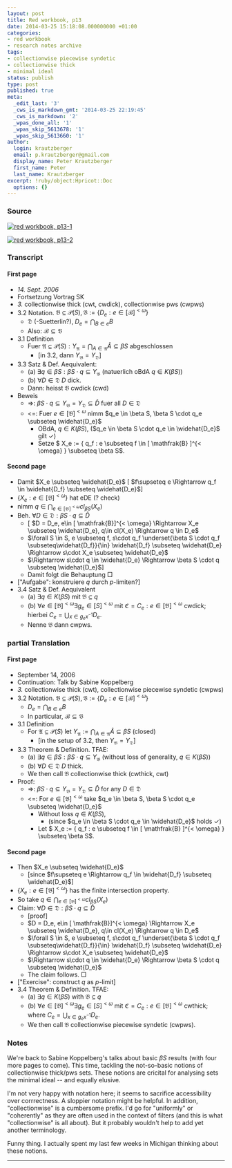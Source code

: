```yaml
---
layout: post
title: Red workbook, p13
date: 2014-03-25 15:18:08.000000000 +01:00
categories:
- red workbook
- research notes archive
tags:
- collectionwise piecewise syndetic
- collectionwise thick
- minimal ideal
status: publish
type: post
published: true
meta:
  _edit_last: '3'
  _cws_is_markdown_gmt: '2014-03-25 22:19:45'
  _cws_is_markdown: '2'
  _wpas_done_all: '1'
  _wpas_skip_5613678: '1'
  _wpas_skip_5613660: '1'
author:
  login: krautzberger
  email: p.krautzberger@gmail.com
  display_name: Peter Krautzberger
  first_name: Peter
  last_name: Krautzberger
excerpt: !ruby/object:Hpricot::Doc
  options: {}
---
```


### Source

[![red workbook, p13-1](assets/2014-03-25-10.27.34_cropped-744x1024.jpg)](http://boolesrings.org/krautzberger/files/2014/03/2014-03-25-10.27.34_cropped.jpg)

[![red workbook, p13-2](assets/2014-03-25-10.27.14_cropped-757x1024.jpg)](http://boolesrings.org/krautzberger/files/2014/03/2014-03-25-10.27.14_cropped.jpg)

### Transcript

#### First page

*   _14\. Sept. 2006_
*   Fortsetzung Vortrag SK
*   _3._ collectionwise thick (cwt, cwdick), collectionwise pws (cwpws)
*   3.2 Notation. $\mathfrak{B} \subseteq \mathcal{P}(S), \mathfrak{V} := \{ D_e : e \in [\mathcal{B}]^{<\omega} \}$
    *   $\mathfrak{D}$ (-Suetterlin?), $D_e = \bigcap_{B\in e} B$
    *   Also: $\mathcal{B} \subseteq \mathfrak{V}$
*   3.1 Definition
    *   Fuer $\mathfrak{A} \subseteq \mathcal{P}(S): Y_{\mathfrak{A}} = \bigcap_{A\in\mathfrak{A}} \widehat{A} \subseteq \beta S$ abgeschlossen
        *   [in 3.2, dann $Y_\mathfrak{B} = Y_\mathfrak{D}$]
*   3.3 Satz & Def. Aequivalent:
    *   (a) $\exists q \in \beta S: \beta S \cdot q \subseteq Y_\mathfrak{B}$ (natuerlich oBdA $q\in K(\beta S)$)
    *   (b) $\forall D \in \mathfrak{D}$ $D$ dick.
    *   Dann: heisst $\mathfrak{B}$ cwdick (cwd)
*   Beweis
    *   =>: $\beta S \cdot q \subseteq Y_{\mathfrak{B}} = Y_\mathfrak{D} \subseteq \widehat{D}$ fuer all $D\in \mathfrak{D}$
    *   <=: Fuer $e\in [\mathfrak{B}]^{<\omega}$ nimm $q_e \in \beta S, \beta S \cdot q_e \subseteq \widehat{D_e}$
        *   OBdA, $q\in K(\beta S)$, ($q_e \in \beta S \cdot q_e \in \widehat{D_e}$ gilt ✓)
        *   Setze $ X_e := \{ q_f : e \subseteq f \in [ \mathfrak{B} ]^{< \omega} \} \subseteq \beta S$.

#### Second page

*   Damit $X_e \subseteq \widehat{D_e}$ [ $f\supseteq e \Rightarrow q_f \in \widehat{D_f} \subseteq \widehat{D_e}$]
*   $\{ X_e : e \in [\mathfrak{B}]^{< \omega} \}$ hat eDE (? check)
*   nimm $q\in \bigcap_{e \in [ \mathfrak{B} ]^{<\omega}} cl_{\beta S}(X_e)$
*   Beh. $\forall D \in \mathfrak{D}: \beta S \cdot q \subseteq \widehat{D}$
    *   [ $D = D_e, e\in [ \mathfrak{B}]^{< \omega} \Rightarrow X_e \subseteq \widehat{D_e}, q\in cl(X_e) \Rightarrow q \in D_e$
    *   $\forall S \in S, e \subseteq f, s\cdot q_f \underset{\beta S \cdot q_f \subseteq\widehat{D_f}}{\in} \widehat{D_f} \subseteq \widehat{D_e} \Rightarrow s\cdot X_e \subseteq \widehat{D_e}$
    *   $\Rightarrow s\cdot q \in \widehat{D_e} \Rightarrow \beta S \cdot q \subseteq \widehat{D_e}$]
    *   Damit folgt die Behauptung □
*   ["Aufgabe": konstruiere $q$ durch $p$-limiten?]
*   3.4 Satz & Def. Aequivalent
    *   (a) $\exists q\in K(\beta S)$ mit $\mathfrak{B} \subseteq q$
    *   (b) $\forall e \in [\mathfrak{B} ]^{<\omega} \exists g_e \in [S]^{< \omega}$ mit $\mathfrak{C} = { C_e: e \in [\mathfrak{B}]^{<\omega} }$ cwdick; hierbei $C_e = \bigcup_{x \in g_e x^{-1}} D_e$.
    *   Nenne $\mathfrak{B}$ dann cwpws.

### partial Translation

#### First page

*   September 14, 2006
*   Continuation: Talk by Sabine Koppelberg
*   _3._ collectionwise thick (cwt), collectionwise piecewise syndetic (cwpws)
*   3.2 Notation. $\mathfrak{B} \subseteq \mathcal{P}(S), \mathfrak{V} := \{ D_e : e \in [\mathcal{B}]^{<\omega} \}$
    *   $D_e = \bigcap_{B\in e} B$
    *   In particular, $\mathcal{B} \subseteq \mathfrak{V}$
*   3.1 Definition
    *   For $\mathfrak{A} \subseteq \mathcal{P}(S)$ let $Y_{\mathfrak{A}} := \bigcap_{A\in\mathfrak{A}} \widehat{A} \subseteq \beta S$ (closed)
        *   [in the setup of 3.2, then $Y_\mathfrak{B} = Y_\mathfrak{D}$]
*   3.3 Theorem & Definition. TFAE:
    *   (a) $\exists q \in \beta S: \beta S \cdot q \subseteq Y_\mathfrak{B}$ (without loss of generality, $q\in K(\beta S)$)
    *   (b) $\forall D \in \mathfrak{D}$ $D$ thick.
    *   We then call $\mathfrak{B}$ collectionwise thick (cwthick, cwt)
*   Proof:
    *   =>: $\beta S \cdot q \subseteq Y_{\mathfrak{B}} = Y_\mathfrak{D} \subseteq \widehat{D}$ for any $D\in \mathfrak{D}$
    *   <=: For $e\in [\mathfrak{B}]^{<\omega}$ take $q_e \in \beta S, \beta S \cdot q_e \subseteq \widehat{D_e}$
        *   Without loss $q\in K(\beta S)$,
            *   (since $q_e \in \beta S \cdot q_e \in \widehat{D_e}$ holds ✓)
        *   Let $ X_e := \{ q_f : e \subseteq f \in [ \mathfrak{B} ]^{< \omega} \} \subseteq \beta S$.

#### Second page

*   Then $X_e \subseteq \widehat{D_e}$
    *   [since $f\supseteq e \Rightarrow q_f \in \widehat{D_f} \subseteq \widehat{D_e}$]
*   $\{ X_e : e \in [\mathfrak{B}]^{< \omega} \}$ has the finite intersection property.
*   So take $q\in \bigcap_{e \in [ \mathfrak{B} ]^{<\omega}} cl_{\beta S}(X_e)$
*   Claim: $\forall D \in \mathfrak{D}: \beta S \cdot q \subseteq \widehat{D}$
    *   [proof]
    *   $D = D_e, e\in [ \mathfrak{B}]^{< \omega} \Rightarrow X_e \subseteq \widehat{D_e}, q\in cl(X_e) \Rightarrow q \in D_e$
    *   $\forall S \in S, e \subseteq f, s\cdot q_f \underset{\beta S \cdot q_f \subseteq\widehat{D_f}}{\in} \widehat{D_f} \subseteq \widehat{D_e} \Rightarrow s\cdot X_e \subseteq \widehat{D_e}$
    *   $\Rightarrow s\cdot q \in \widehat{D_e} \Rightarrow \beta S \cdot q \subseteq \widehat{D_e}$
    *   The claim follows. □
*   ["Exercise": construct $q$ as $p$-limit]
*   3.4 Theorem & Definition. TFAE:
    *   (a) $\exists q\in K(\beta S)$ with $\mathfrak{B} \subseteq q$
    *   (b) $\forall e \in [\mathfrak{B} ]^{<\omega} \exists g_e \in [S]^{< \omega}$ mit $\mathfrak{C} = { C_e: e \in [\mathfrak{B}]^{<\omega} }$ cwthick; where $C_e = \bigcup_{x \in g_e x^{-1}} D_e$.
    *   We then call $\mathfrak{B}$ collectionwise piecewise syndetic (cwpws).

### Notes

We're back to Sabine Koppelberg's talks about basic $\beta S$ results (with four more pages to come). This time, tackling the not-so-basic notions of collectionwise thick/pws sets. These notions are cricital for analysing sets the minimal ideal -- and equally elusive.

I'm not very happy with notation here; it seems to sacrifice accessibility over corrrectness. A sloppier notation might be helpful. In addition, "collectionwise" is a cumbersome prefix. I'd go for "uniformly" or "coherently" as they are often used in the context of filters (and this is what "collectionwise" is all about). But it probably wouldn't help to add yet another terminology.

Funny thing. I actually spent my last few weeks in Michigan thinking about these notions.

* * *